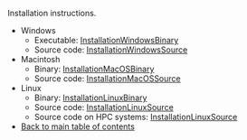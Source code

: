 Installation instructions.

  * Windows
    * Executable:  [InstallationWindowsBinary](InstallationWindowsBinary)
    * Source code:  [InstallationWindowsSource](InstallationWindowsSource)
  * Macintosh
    * Binary:  [InstallationMacOSBinary](InstallationMacOSBinary)
    * Source code:  [InstallationMacOSSource](InstallationMacOSSource)
  * Linux
    * Binary:  [InstallationLinuxBinary](InstallationLinuxBinary)
    * Source code:  [InstallationLinuxSource](InstallationLinuxSource)
    * Source code on HPC systems:  [InstallationLinuxSource](InstallationLinuxSourceHPC)
  * [Back to main table of contents](Home)
  